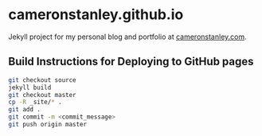 # cameronstanley.github.io
Jekyll project for my personal blog and portfolio at [cameronstanley.com](cameronstanley.com).

## Build Instructions for Deploying to GitHub pages
``` bash
git checkout source
jekyll build
git checkout master
cp -R _site/* .
git add .
git commit -m <commit_message>
git push origin master
```
